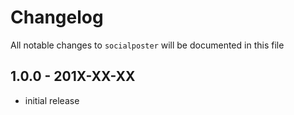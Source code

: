 # Changelog

All notable changes to `socialposter` will be documented in this file

## 1.0.0 - 201X-XX-XX

- initial release
